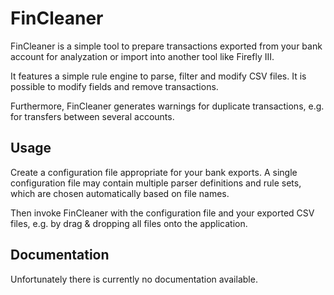 # FinCleaner

FinCleaner is a simple tool to prepare transactions exported from
your bank account for analyzation or import into another tool like
Firefly III.

It features a simple rule engine to parse, filter and modify CSV
files. It is possible to modify fields and remove transactions.

Furthermore, FinCleaner generates warnings for duplicate transactions,
e.g. for transfers between several accounts.

## Usage

Create a configuration file appropriate for your bank exports.
A single configuration file may contain multiple parser definitions
and rule sets, which are chosen automatically based on file names.

Then invoke FinCleaner with the configuration file and your exported
CSV files, e.g. by drag & dropping all files onto the application.

## Documentation

Unfortunately there is currently no documentation available.